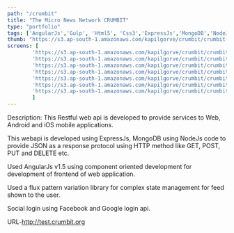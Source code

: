 ```yaml
---
path: "/crumbit"
title: "The Micro News Network CRUMBIT"
type: "portfolio"
tags: ['AngularJs','Gulp', 'Html5', 'Css3','ExpressJs','MongoDB','NodeJs']
thumb: "https://s3.ap-south-1.amazonaws.com/kapilgorve/crumbit/crumbit-logo.jpg"
screens: [
        'https://s3.ap-south-1.amazonaws.com/kapilgorve/crumbit/crumbit-1.jpg',
        'https://s3.ap-south-1.amazonaws.com/kapilgorve/crumbit/crumbit-2.jpg',
        'https://s3.ap-south-1.amazonaws.com/kapilgorve/crumbit/crumbit-3.jpg',
        'https://s3.ap-south-1.amazonaws.com/kapilgorve/crumbit/crumbit-4.jpg',
        'https://s3.ap-south-1.amazonaws.com/kapilgorve/crumbit/crumbit-5.jpg',
        'https://s3.ap-south-1.amazonaws.com/kapilgorve/crumbit/crumbit-6.jpg',
        'https://s3.ap-south-1.amazonaws.com/kapilgorve/crumbit/crumbit-7.png',
        ]
---
```

Description: This Restful web api is developed to provide services to Web, Android and iOS mobile applications.

This webapi is developed using ExpressJs, MongoDB using NodeJs code to provide JSON as a response protocol using HTTP method like GET, POST, PUT and DELETE etc.

Used AngularJs v1.5 using component oriented development for development of frontend of web application.

Used a flux pattern variation library for complex state management for feed shown to the user.

Social login using Facebook and Google login api.

URL-<a href="http://test.crumbit.org">http://test.crumbit.org</a>